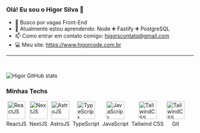 ### Olá! Eu sou o Higor Silva 👋

- 🔭 Busco por vagas Front-End
- 🌱 Atualmente estou aprendendo: Node ➕ Fastify ➕ PostgreSQL
- 📫 Como entrar em contato comigo: higorscontato@gmail.com
- 💻 Meu site: https://www.higorcode.com.br

<hr>
</br>

![Higor GitHub stats](https://github-readme-stats.vercel.app/api?username=hiigorsilva&show_icons=true&theme=radical)

### Minhas Techs

<div style="display: flex; align-items: center; gap: .5rem">
  <!-- REACT -->
  <div style="display: flex; flex-direction: column; align-items: center; gap: .25rem">
    <img style="width: 3rem; height: auto;" align="center" alt="ReactJS" src="https://raw.githubusercontent.com/marwin1991/profile-technology-icons/refs/heads/main/icons/react.png" />
    <span>ReactJS</span>
  </div>
  
  <!-- NEXT -->
  <div style="display: flex; flex-direction: column; align-items: center; gap: .25rem">
    <img style="width: 3rem; height: auto;" align="center" alt="NextJS" src="https://raw.githubusercontent.com/marwin1991/profile-technology-icons/refs/heads/main/icons/next_js.png" />
    <span>NextJS</span>
  </div>
  
  <!-- ASTRO JS -->
  <div style="display: flex; flex-direction: column; align-items: center; gap: .25rem">
    <img style="width: 3rem; height: auto;" align="center" alt="AstroJS" src="https://raw.githubusercontent.com/marwin1991/profile-technology-icons/refs/heads/main/icons/astro.png" />
    <span>AstroJS</span>
  </div>
  
  <!-- TYPESCRIPT -->
  <div style="display: flex; flex-direction: column; align-items: center; gap: .25rem">
   <img style="width: 3rem; height: auto;" align="center" alt="TypeScript" src="https://raw.githubusercontent.com/marwin1991/profile-technology-icons/refs/heads/main/icons/typescript.png" />
    <span>TypeScript</span>
  </div>
  
  <!-- JAVASCRIPT -->
  <div style="display: flex; flex-direction: column; align-items: center; gap: .25rem">
   <img style="width: 3rem; height: auto;" align="center" alt="JavaScript" src="https://raw.githubusercontent.com/marwin1991/profile-technology-icons/refs/heads/main/icons/javascript.png" />
    <span>JavaScript</span>
  </div>
  
  <!-- TAILWIND CSS -->
  <div style="display: flex; flex-direction: column; align-items: center; gap: .25rem">
   <img style="width: 3rem; height: auto;" align="center" alt="TailwindCSS" src="https://raw.githubusercontent.com/marwin1991/profile-technology-icons/refs/heads/main/icons/tailwind_css.png" />
    <span style="text-wrap: nowrap">Tailwind CSS</span>
  </div>
  
  <!-- GIT -->
  <div style="display: flex; flex-direction: column; align-items: center; gap: .25rem">
   <img style="width: 3rem; height: auto;" align="center" alt="TailwindCSS" src="https://raw.githubusercontent.com/marwin1991/profile-technology-icons/refs/heads/main/icons/git.png" />
    <span>Git</span>
  </div>
  